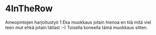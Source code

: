 ﻿# 4InTheRow
Aineopintojen harjoitustyö 1
Eka muokkaus jotain hienoa en tiiä mitä viel teen mut ehkä jotain tällast :-)
Toisella koneella tämä muokkaus sitten.